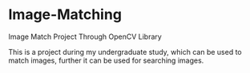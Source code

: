 # Image-Matching
Image Match Project Through OpenCV Library

This is a project during my undergraduate study, which can be used to match images, further it can be used for searching images.

